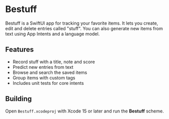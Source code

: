 # Bestuff

Bestuff is a SwiftUI app for tracking your favorite items. It lets you create,
edit and delete entries called "stuff". You can also generate new items from
text using App Intents and a language model.

## Features

- Record stuff with a title, note and score
- Predict new entries from text
- Browse and search the saved items
- Group items with custom tags
- Includes unit tests for core intents

## Building

Open `Bestuff.xcodeproj` with Xcode 15 or later and run the **Bestuff** scheme.
